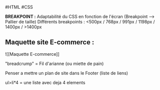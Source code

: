 #HTML #CSS 

**BREAKPOINT :**
Adaptabilité du CSS en fonction de l'écran (Breakpoint --> Pallier de taille)
Différents breakpoints : <500px / 768px / 991px / 1198px / 1400px / >1400px


## Maquette site E-commerce :
 ![[Maquette E-commerce]]

"breadcrump" = Fil d'arianne (ou miette de pain)

Penser a mettre un plan de site dans le Footer (liste de liens)

ul>li*4 = une liste avec deja 4 elements






